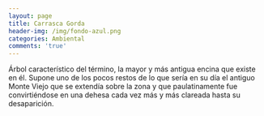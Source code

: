 ```yaml
---
layout: page
title: Carrasca Gorda
header-img: /img/fondo-azul.png
categories: Ambiental
comments: 'true'
---
```



Árbol característico  del término, la mayor y más antigua encina que existe en él. Supone uno de los pocos restos de lo que sería en su día el antiguo Monte Viejo que se extendía sobre la zona y que paulatinamente fue convirtiéndose en una dehesa cada vez más y más clareada hasta su desaparición.

<div class="photo-gallery">
<ul>
</ul>
</div>
